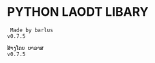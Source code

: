 # PYTHON LAODT LIBARY

``` Made by barlus```  
``` v0.7.5 ```  
  
``` ສ້າງໂດຍ ບາລາສ ```  
``` v0.7.5 ```